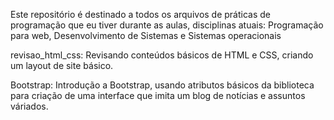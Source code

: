 Este repositório é destinado a todos os arquivos de práticas de programação que eu tiver durante as aulas, disciplinas atuais: Programação para web,
Desenvolvimento de Sistemas e Sistemas operacionais

revisao_html_css: Revisando conteúdos básicos de HTML e CSS, criando um layout de site básico.

Bootstrap: Introdução a Bootstrap, usando atributos básicos da biblioteca para criação de uma interface que imita um blog de notícias e assuntos váriados.

